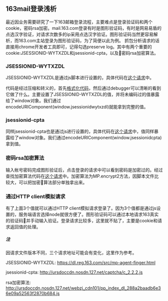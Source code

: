 ## 163mail登录浅析
最近因业务需要研究了一下163邮箱登录流程，主要难点是登录验证码和两个cookie，密码rsa加密。mail.163.com登录有时是图形验证码，有时是网易易盾的点选汉字验证，对请求次数多的ip采用点选汉字验证。图形验证码当然更容易解析，而163.com主站登录为图形验证码，为了简便以此为例。
抓包分析请求的话直接用chrome开发者工具即可，记得勾选preserve log。其中有两个重要的cookie:JSESSIONID-WYTXZDL和jsessionid-cpta，以及密码rsa加密算法。

### JSESSIONID-WYTXZDL
JSESSIONID-WYTXZDL是通过js脚本进行设置的，具体代码在[这个请求](https://dl.reg.163.com/src/mp-agent-finger.html)中。

代码是经过压缩和转义的，首先[格式化代码](http://jsnice.org/)，然后通过debugger可以清晰的看到它做了什么。主要设置了JSESSIONID-WYTXZDL的值，并将未编码过的值暴露给了window对象。我们通过encodeURIComponent(window.jsessionidwytxzdl)就能拿到完整的值。

### jsessionid-cpta
同样jsessionid-cpta也是通过js进行设置的，具体代码在[这个请求](http://ursdoccdn.nosdn.127.net/captcha/c_2.2.2.js)中，值同样暴露给了window对象。我们通过encodeURIComponent(window.jsessionidcpta)拿到值。

### 密码rsa加密算法
输入帐号密码完成图形验证后，点击登录的请求中可以看到密码是加密过的。经过查找加密算法代码在[这个请求](http://ursdoccdn.nosdn.127.net/webzj_cdn101/pp_index_dl_288a2baadb6e36e09a52563f2870b684.js)中。加密算法为MP.encrypt2方法，因脚本文件比较大，可以把加密算法部分单独拿出来。

### 通过HTTP client模拟请求
有了上面3个值就可以通过HTTP client模拟请求登录了。因为3个值都是通过js设置的，服务端语言选择node就很方便了。图形验证码可以通过本地请求163真实的验证码并手动输入验证。登录请求比较多，这里就不贴了，主要是cookie和请求返回值的处理。

##### 注
因请求文件版本不同，三个请求地址可能会有变化，这里作为参考。

JSESSIONID-WYTXZDL: https://dl.reg.163.com/src/mp-agent-finger.html

jsessionid-cpta: http://ursdoccdn.nosdn.127.net/captcha/c_2.2.2.js

rsa加密算法: http://ursdoccdn.nosdn.127.net/webzj_cdn101/pp_index_dl_288a2baadb6e36e09a52563f2870b684.js